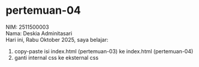 # pertemuan-04

NIM: 2511500003<br>
Nama: Deskia Adminitasari<br>
Hari ini, Rabu Oktober 2025, saya belajar:
<ol>
    <li>copy-paste isi index.html (pertemuan-03) ke index.html (pertemuan-04)</li>
    <li>ganti internal css ke eksternal css</li>
</ol>